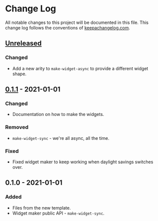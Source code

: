 # Change Log
All notable changes to this project will be documented in this file. This change log follows the conventions of [keepachangelog.com](http://keepachangelog.com/).

## [Unreleased]
### Changed
- Add a new arity to `make-widget-async` to provide a different widget shape.

## [0.1.1] - 2021-01-01
### Changed
- Documentation on how to make the widgets.

### Removed
- `make-widget-sync` - we're all async, all the time.

### Fixed
- Fixed widget maker to keep working when daylight savings switches over.

## 0.1.0 - 2021-01-01
### Added
- Files from the new template.
- Widget maker public API - `make-widget-sync`.

[Unreleased]: https://github.com/your-name/bitcoin/compare/0.1.1...HEAD
[0.1.1]: https://github.com/your-name/bitcoin/compare/0.1.0...0.1.1
